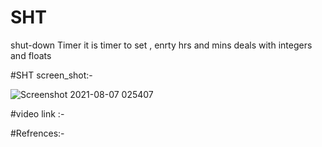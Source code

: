 # SHT
shut-down Timer
it is timer to set , enrty hrs and mins deals with integers and floats


#SHT screen_shot:-





![Screenshot 2021-08-07 025407](https://user-images.githubusercontent.com/77525029/131243952-d83955ad-091f-4370-96df-d8d7a4d3abcc.png)

#video link :-

#Refrences:-

